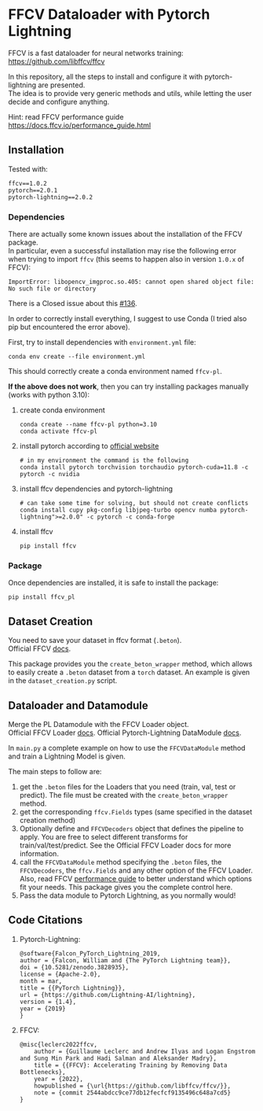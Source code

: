 # FFCV Dataloader with Pytorch Lightning

FFCV is a fast dataloader for neural networks training: https://github.com/libffcv/ffcv  

In this repository, all the steps to install and configure it with pytorch-lightning are presented.  
The idea is to provide very generic methods and utils, while letting the user decide and configure anything.

Hint: read FFCV performance guide https://docs.ffcv.io/performance_guide.html

## Installation

Tested with: 
```
ffcv==1.0.2
pytorch==2.0.1
pytorch-lightning==2.0.2
```

### Dependencies

There are actually some known issues about the installation of the FFCV package.   
In particular, even a successful installation may rise the following error when 
trying to import `ffcv` (this seems to happen also in version `1.0.x` of FFCV):

```ImportError: libopencv_imgproc.so.405: cannot open shared object file: No such file or directory```

There is a Closed issue about this [#136](https://github.com/libffcv/ffcv/issues/136).

In order to correctly install everything, I suggest to use Conda 
(I tried also pip but encountered the error above).

First, try to install dependencies with `environment.yml` file:  
```
conda env create --file environment.yml
```
This should correctly create a conda environment named `ffcv-pl`.  

**If the above does not work**, then 
you can try installing packages manually (works with python 3.10): 

1. create conda environment
    ```
    conda create --name ffcv-pl python=3.10
    conda activate ffcv-pl
    ```

2. install pytorch according to [official website](https://pytorch.org/get-started/locally/) 

    ```
    # in my environment the command is the following 
    conda install pytorch torchvision torchaudio pytorch-cuda=11.8 -c pytorch -c nvidia
    ```

3. install ffcv dependencies and pytorch-lightning
    ```
    # can take some time for solving, but should not create conflicts
    conda install cupy pkg-config libjpeg-turbo opencv numba pytorch-lightning">=2.0.0" -c pytorch -c conda-forge
    ```

4. install ffcv
    ```
    pip install ffcv
    ```

### Package

Once dependencies are installed, it is safe to install the package: 
```
pip install ffcv_pl
```

## Dataset Creation

You need to save your dataset in ffcv format (`.beton`).  
Official FFCV [docs](https://docs.ffcv.io/writing_datasets.html).

This package provides you the `create_beton_wrapper` method, which allows to easily create
a `.beton` dataset from a `torch` dataset. 
An example is given in the `dataset_creation.py` script.

## Dataloader and Datamodule

Merge the PL Datamodule with the FFCV Loader object.  
Official FFCV Loader [docs](https://docs.ffcv.io/making_dataloaders.html).
Official Pytorch-Lightning DataModule [docs](https://lightning.ai/docs/pytorch/stable/data/datamodule.html).

In `main.py` a complete example on how to use the `FFCVDataModule` method and train a 
Lightning Model is given.

The main steps to follow are:
1. get the `.beton` files for the Loaders that you need (train, val, test or predict). 
   The file must be created with the `create_beton_wrapper` method.
2. get the corresponding `ffcv.Fields` types (same specified in the dataset creation method)
3. Optionally define and `FFCVDecoders` object that defines the pipeline to apply. 
   You are free to select different transforms for train/val/test/predict. 
   See the Official FFCV Loader docs for more information.
4. call the `FFCVDataModule` method specifying the `.beton` files, the `FFCVDecoders`, the 
   `ffcv.Fields` and any other option of the FFCV Loader. 
   Also, read FFCV [performance guide](https://docs.ffcv.io/performance_guide.html) to better
   understand which options fit your needs. This package gives you the complete control here.
5. Pass the data module to Pytorch Lightning, as you normally would!

## Code Citations

1. Pytorch-Lightning:
    ```
   @software{Falcon_PyTorch_Lightning_2019,
    author = {Falcon, William and {The PyTorch Lightning team}},
    doi = {10.5281/zenodo.3828935},
    license = {Apache-2.0},
    month = mar,
    title = {{PyTorch Lightning}},
    url = {https://github.com/Lightning-AI/lightning},
    version = {1.4},
    year = {2019}
    }
   ```

2. FFCV: 
    ```
    @misc{leclerc2022ffcv,
        author = {Guillaume Leclerc and Andrew Ilyas and Logan Engstrom and Sung Min Park and Hadi Salman and Aleksander Madry},
        title = {{FFCV}: Accelerating Training by Removing Data Bottlenecks},
        year = {2022},
        howpublished = {\url{https://github.com/libffcv/ffcv/}},
        note = {commit 2544abdcc9ce77db12fecfcf9135496c648a7cd5}
    }
    ```